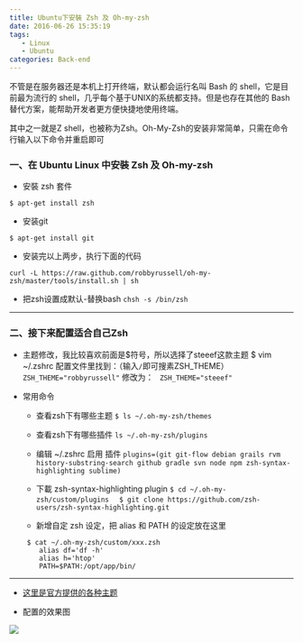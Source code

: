 ```yaml
---
title: Ubuntu下安裝 Zsh 及 Oh-my-zsh
date: 2016-06-26 15:35:19
tags: 
   - Linux
   - Ubuntu
categories: Back-end
---
```




不管是在服务器还是本机上打开终端，默认都会运行名叫 Bash 的 shell，它是目前最为流行的 shell，几乎每个基于UNIX的系统都支持。但是也存在其他的 Bash 替代方案，能帮助开发者更方便快捷地使用终端。

其中之一就是Z shell，也被称为Zsh。Oh-My-Zsh的安装非常简单，只需在命令行输入以下命令并重启即可     
 <!--more-->  
### 一、在 Ubuntu Linux 中安裝 Zsh 及 Oh-my-zsh

- 安裝 zsh 套件

`$ apt-get install zsh `

- 安装git
 
 `$ apt-get install git`
 
- 安装完以上两步，执行下面的代码

`curl -L https://raw.github.com/robbyrussell/oh-my-zsh/master/tools/install.sh | sh`

- 把zsh设置成默认-替换bash
 `chsh -s /bin/zsh `

---



### 二、接下来配置适合自己Zsh

- 主题修改，我比较喜欢前面是$符号，所以选择了steeef这款主题
       $ vim ~/.zshrc
       配置文件里找到：（输入`/`即可搜素ZSH_THEME）
       `ZSH_THEME="robbyrussell"`
      修改为：
     ` ZSH_THEME="steeef"`

- 常用命令

    - 查看zsh下有哪些主题
    `$ ls ~/.oh-my-zsh/themes`
    
    - 查看zsh下有哪些插件
    `ls ~/.oh-my-zsh/plugins  `
    
    - 编辑 ~/.zshrc 启用 插件
    ```plugins=(git git-flow debian grails rvm history-substring-search github gradle svn node npm zsh-syntax-highlighting sublime)  ```
    
    -  下載 zsh-syntax-highlighting plugin
    `$ cd ~/.oh-my-zsh/custom/plugins  `
    `$ git clone https://github.com/zsh-users/zsh-syntax-highlighting.git `
    
    - 新增自定 zsh 设定，把 alias 和 PATH 的设定放在这里
   ``` 
    $ cat ~/.oh-my-zsh/custom/xxx.zsh  
       alias df='df -h'  
       alias h='htop'  
       PATH=$PATH:/opt/app/bin/  
  ```
  
---
    
    
- [这里是官方提供的各种主题][1]

- 配置的效果图

![](https://cloud.githubusercontent.com/assets/2618447/6316862/70f58fb6-ba03-11e4-82c9-c083bf9a6574.png)


  [1]: https://github.com/robbyrussell/oh-my-zsh/wiki/External-themes
